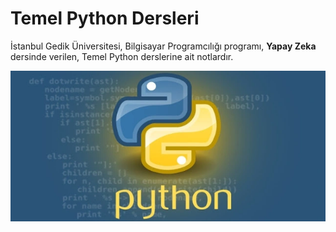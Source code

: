 # Temel Python Dersleri
İstanbul Gedik Üniversitesi, Bilgisayar Programcılığı programı, **Yapay Zeka** dersinde verilen, Temel Python derslerine ait notlardır.

![Temel Python Dersleri, Öğr. Gör. Zeki ÇIPLAK](https://raw.githubusercontent.com/zkcplk/Python-Dersleri/main/python.jpg "Title")
